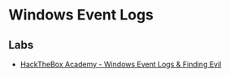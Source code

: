 # Windows Event Logs

## Labs

* [HackTheBox Academy - Windows Event Logs & Finding Evil](https://academy.hackthebox.com/module/details/216)
